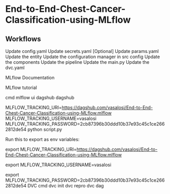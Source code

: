 # End-to-End-Chest-Cancer-Classification-using-MLflow

## Workflows

Update config.yaml
Update secrets.yaml [Optional]
Update params.yaml
Update the entity
Update the configuration manager in src config
Update the components
Update the pipeline
Update the main.py
Update the dvc.yaml



MLflow
Documentation

MLflow tutorial

cmd
mlflow ui
dagshub
dagshub

MLFLOW_TRACKING_URI=https://dagshub.com/vasalosi/End-to-End-Chest-Cancer-Classification-using-MLflow.mlflow
MLFLOW_TRACKING_USERNAME=vasalosi
MLFLOW_TRACKING_PASSWORD=2cb87396b30ddd10b37e93c45c1ce2662812de54
python script.py

Run this to export as env variables:

export MLFLOW_TRACKING_URI=https://dagshub.com/vasalosi/End-to-End-Chest-Cancer-Classification-using-MLflow.mlflow

export MLFLOW_TRACKING_USERNAME=vasalosi 

export MLFLOW_TRACKING_PASSWORD=2cb87396b30ddd10b37e93c45c1ce2662812de54
DVC cmd
dvc init
dvc repro
dvc dag


